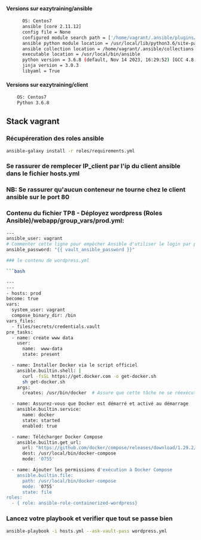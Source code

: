 #### Versions sur eazytraining/ansible
```bash
      OS: Centos7
      ansible [core 2.11.12]
      config file = None
      configured module search path = ['/home/vagrant/.ansible/plugins/modules', '/usr/share/ansible/plugins/modules']
      ansible python module location = /usr/local/lib/python3.6/site-packages/ansible
      ansible collection location = /home/vagrant/.ansible/collections:/usr/share/ansible/collections
      executable location = /usr/local/bin/ansible
      python version = 3.6.8 (default, Nov 14 2023, 16:29:52) [GCC 4.8.5 20150623 (Red Hat 4.8.5-44)]
      jinja version = 3.0.3
      libyaml = True
```
  
#### Versions sur eazytraining/client
```bash
    OS: Centos7
    Python 3.6.8
```    

## Stack vagrant

### Récupéreration des roles ansible
```bash
ansible-galaxy install -r roles/requirements.yml
```

### Se rassurer de remplecer IP_client par l'ip du client ansible dans le fichier hosts.yml

### NB: Se rassurer qu'aucun conteneur ne tourne chez le client ansible sur le port 80

### Contenu du fichier TP8 - Déployez wordpress (Roles Ansible)/webapp/group_vars/prod.yml:

  ```bash
 ---
ansible_user: vagrant
# Commenter cette ligne pour empêcher Ansible d'utiliser le login par password et plutot utiliser la clés ssh
ansible_password: "{{ vault_ansible_password }}" 

### le contenu de wordpress.yml

```bash

---
---
- hosts: prod
  become: true
  vars:
    system_user: vagrant
    compose_binary_dir: /bin
  vars_files:
    - files/secrets/credentials.vault
  pre_tasks:
    - name: create www data
      user: 
        name:  www-data
        state: present

    - name: Installer Docker via le script officiel
      ansible.builtin.shell: |
        curl -fsSL https://get.docker.com -o get-docker.sh
        sh get-docker.sh
      args:
        creates: /usr/bin/docker  # Assure que cette tâche ne se réexécute pas si Docker est déjà installé
  
    - name: Assurez-vous que Docker est démarré et activé au démarrage
      ansible.builtin.service:
        name: docker
        state: started
        enabled: true

    - name: Télécharger Docker Compose
      ansible.builtin.get_url:
        url: "https://github.com/docker/compose/releases/download/1.29.2/docker-compose-{{ ansible_system }}-{{ ansible_architecture }}"
        dest: /usr/local/bin/docker-compose
        mode: '0755'

    - name: Ajouter les permissions d'exécution à Docker Compose
      ansible.builtin.file:
        path: /usr/local/bin/docker-compose
        mode: '0755'
        state: file
  roles:
    - { role: ansible-role-containerized-wordpress}

```

### Lancez votre playbook et verifier que tout se passe bien
```bash
ansible-playbook -i hosts.yml --ask-vault-pass wordpress.yml
```
